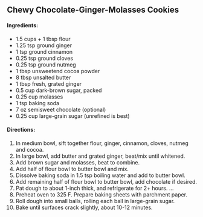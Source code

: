 ## Chewy Chocolate-Ginger-Molasses Cookies

#### Ingredients:
* 1.5 cups + 1 tbsp flour
* 1.25 tsp ground ginger
* 1 tsp ground cinnamon
* 0.25 tsp ground cloves
* 0.25 tsp ground nutmeg
* 1 tbsp unsweetend cocoa powder
* 8 tbsp unsalted butter
* 1 tbsp fresh, grated ginger
* 0.5 cup dark-brown sugar, packed
* 0.25 cup molasses
* 1 tsp baking soda
* 7 oz semisweet chocolate (optional)
* 0.25 cup large-grain sugar (unrefined is best)

#### Directions:
  1. In medium bowl, sift together flour, ginger, cinnamon, cloves, nutmeg and cocoa.
  2. In large bowl, add butter and grated ginger, beat/mix until whitened.
  3. Add brown sugar and molasses, beat to combine.
  4. Add half of flour bowl to butter bowl and mix.
  5. Dissolve baking soda in 1.5 tsp boiling water and add to butter bowl.
  6. Add remaining half of flour bowl to butter bowl, add chocolate if desired.
  7. Pat dough to about 1-inch thick, and refrigerate for 2+ hours.
   ...
  8. Preheat oven to 325 F. Prepare baking sheets with parchment paper.
  9. Roll dough into small balls, rolling each ball in large-grain sugar.
  10. Bake until surfaces crack slightly, about 10-12 minutes.
